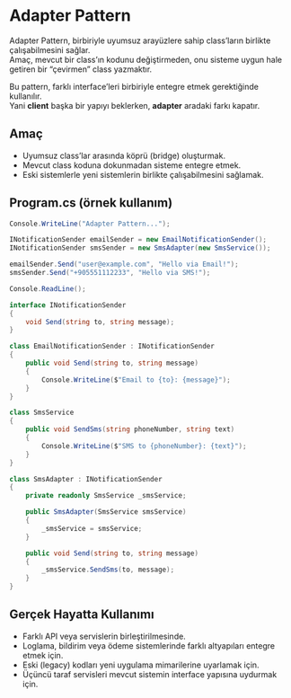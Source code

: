﻿# Adapter Pattern

Adapter Pattern, birbiriyle uyumsuz arayüzlere sahip class’ların birlikte çalışabilmesini sağlar.  
Amaç, mevcut bir class’ın kodunu değiştirmeden, onu sisteme uygun hale getiren bir “çevirmen” class yazmaktır.  

Bu pattern, farklı interface’leri birbiriyle entegre etmek gerektiğinde kullanılır.  
Yani **client** başka bir yapıyı beklerken, **adapter** aradaki farkı kapatır.

## Amaç

- Uyumsuz class’lar arasında köprü (bridge) oluşturmak.  
- Mevcut class koduna dokunmadan sisteme entegre etmek.  
- Eski sistemlerle yeni sistemlerin birlikte çalışabilmesini sağlamak.  

## Program.cs (örnek kullanım)

```csharp
Console.WriteLine("Adapter Pattern...");

INotificationSender emailSender = new EmailNotificationSender();
INotificationSender smsSender = new SmsAdapter(new SmsService());

emailSender.Send("user@example.com", "Hello via Email!");
smsSender.Send("+905551112233", "Hello via SMS!");

Console.ReadLine();

interface INotificationSender
{
    void Send(string to, string message);
}

class EmailNotificationSender : INotificationSender
{
    public void Send(string to, string message)
    {
        Console.WriteLine($"Email to {to}: {message}");
    }
}

class SmsService
{
    public void SendSms(string phoneNumber, string text)
    {
        Console.WriteLine($"SMS to {phoneNumber}: {text}");
    }
}

class SmsAdapter : INotificationSender
{
    private readonly SmsService _smsService;

    public SmsAdapter(SmsService smsService)
    {
        _smsService = smsService;
    }

    public void Send(string to, string message)
    {
        _smsService.SendSms(to, message);
    }
}
```

## Gerçek Hayatta Kullanımı

- Farklı API veya servislerin birleştirilmesinde.  
- Loglama, bildirim veya ödeme sistemlerinde farklı altyapıları entegre etmek için.  
- Eski (legacy) kodları yeni uygulama mimarilerine uyarlamak için.  
- Üçüncü taraf servisleri mevcut sistemin interface yapısına uydurmak için.
